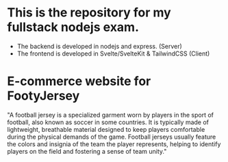 # This is the repository for my fullstack nodejs exam.

- The backend is developed in nodejs and express. (Server)
- The frontend is developed in Svelte/SvelteKit & TailwindCSS (Client)

# E-commerce website for FootyJersey

"A football jersey is a specialized garment worn by players in the sport of football, also known as soccer in some countries. 
It is typically made of lightweight, breathable material designed to keep players comfortable during the physical demands of the game. 
Football jerseys usually feature the colors and insignia of the team the player represents, helping to identify players on the field and fostering a sense of team unity."
